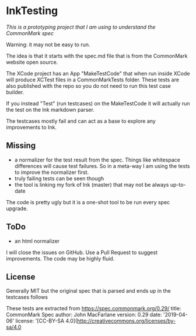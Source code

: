 #  InkTesting

*This is a prototyping project that I am using to understand the CommonMark spec*

Warning: it may not be easy to run.

The idea is that it starts with the spec.md file that is from the CommonMark website open source.

The XCode project has an App "MakeTestCode" that when run inside XCode will produce XCTest files in a CommonMarkTests folder.  These tests are also published with the repo so you do not need to run this test case builder.

If you instead "Test" (run testcases) on the MakeTestCode it will actually run the test on the Ink markdown parser. 

The testcases mostly fail and can act as a base to explore any improvements to Ink.
 
## **Missing**
 - a normalizer for the test result from the spec.  Things like whitespace differences will cause test failures.  So in a meta-way I am using the tests to improve the normalizer first.
 - truly failing tests can be seen though
 - the tool is linking my fork of Ink (master) that may not be always up-to-date
 
 The code is pretty ugly but it is a one-shot tool to be run every spec upgrade.
 
## **ToDo**
 - an html normalizer
 
 I will close the issues on GitHub.  Use a Pull Request to suggest improvements.  The code may be highly fluid.
 
## License

Generally MIT but the original spec that is parsed and ends up in the testcases follows
 
 These tests are extracted from https://spec.commonmark.org/0.29/
 title: CommonMark Spec
 author: John MacFarlane
 version: 0.29
 date: '2019-04-06'
 license: '[CC-BY-SA 4.0](http://creativecommons.org/licenses/by-sa/4.0
